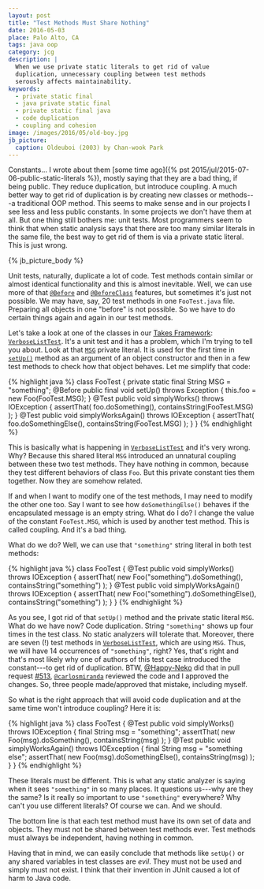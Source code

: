```yaml
---
layout: post
title: "Test Methods Must Share Nothing"
date: 2016-05-03
place: Palo Alto, CA
tags: java oop
category: jcg
description: |
  When we use private static literals to get rid of value
  duplication, unnecessary coupling between test methods
  serously affects maintainability.
keywords:
  - private static final
  - java private static final
  - private static final java
  - code duplication
  - coupling and cohesion
image: /images/2016/05/old-boy.jpg
jb_picture:
  caption: Oldeuboi (2003) by Chan-wook Park
---
```


Constants... I wrote about them
[some time ago]({% pst 2015/jul/2015-07-06-public-static-literals %}), mostly
saying that they are a bad thing, if being public. They reduce duplication,
but introduce coupling. A much better way to get rid of duplication is
by creating new classes or methods---a traditional OOP method. This seems to make
sense and in our projects I see less and less public constants. In
some projects we don't have them at all. But one thing still bothers me:
unit tests. Most programmers seem to think that when static analysis says
that there are too many similar literals in the same file, the best way
to get rid of them is via a private static literal. This is just wrong.

<!--more-->

{% jb_picture_body %}

Unit tests, naturally, duplicate a lot of code. Test methods contain
similar or almost identical functionality and this is almost inevitable. Well,
we can use more of that [`@Before`](http://junit.sourceforge.net/javadoc/org/junit/Before.html)
and [`@BeforeClass`](http://junit.sourceforge.net/javadoc/org/junit/Before.html) features,
but sometimes it's just not possible. We may have, say, 20 test methods
in one `FooTest.java` file. Preparing all objects in one "before" is not
possible. So we have to do certain things again and again in our test
methods.

Let's take a look at one of the classes in our [Takes Framework](http://www.takes.org):
[`VerboseListTest`](https://github.com/yegor256/takes/blob/0.32.7/src/test/java/org/takes/misc/VerboseListTest.java).
It's a unit test and it has a problem, which I'm trying to tell you about.
Look at that [`MSG`](https://github.com/yegor256/takes/blob/0.32.7/src/test/java/org/takes/misc/VerboseListTest.java#L54)
private literal. It is used for the first time in
[`setUp()`](https://github.com/yegor256/takes/blob/0.32.7/src/test/java/org/takes/misc/VerboseListTest.java#L77-L80) method
as an argument of an object constructor and then in a few
test methods to check how that object behaves. Let me simplify that
code:

{% highlight java %}
class FooTest {
  private static final String MSG = "something";
  @Before
  public final void setUp() throws Exception {
    this.foo = new Foo(FooTest.MSG);
  }
  @Test
  public void simplyWorks() throws IOException {
    assertThat(
      foo.doSomething(),
      containsString(FooTest.MSG)
    );
  }
  @Test
  public void simplyWorksAgain() throws IOException {
    assertThat(
      foo.doSomethingElse(),
      containsString(FooTest.MSG)
    );
  }
}
{% endhighlight %}

This is basically what is happening in
[`VerboseListTest`](https://github.com/yegor256/takes/blob/0.32.7/src/test/java/org/takes/misc/VerboseListTest.java)
and it's very wrong. Why? Because this shared literal `MSG`
introduced an unnatural coupling between these two test methods.
They have nothing in common, because they test different behaviors
of class `Foo`. But this private constant ties them together. Now they are
somehow related.

If and when I want to modify one of the test methods, I may need
to modify the other one too. Say I want to see how `doSomethingElse()`
behaves if the encapsulated message is an empty string. What do I do?
I change the value of the constant `FooTest.MSG`, which is used by
another test method. This is called coupling. And it's a bad thing.

What do we do? Well, we can use that `"something"` string literal in
both test methods:

{% highlight java %}
class FooTest {
  @Test
  public void simplyWorks() throws IOException {
    assertThat(
      new Foo("something").doSomething(),
      containsString("something")
    );
  }
  @Test
  public void simplyWorksAgain() throws IOException {
    assertThat(
      new Foo("something").doSomethingElse(),
      containsString("something")
    );
  }
}
{% endhighlight %}

As you see, I got rid of that `setUp()` method and the private static
literal `MSG`. What do we have now? Code duplication. String `"something"`
shows up four times in the test class. No static analyzers will tolerate that.
Moreover, there are seven (!) test methods in
[`VerboseListTest`](https://github.com/yegor256/takes/blob/0.32.7/src/test/java/org/takes/misc/VerboseListTest.java),
which are using `MSG`. Thus, we will have 14 occurrences of `"something"`, right?
Yes, that's right and that's most likely why one of authors of this
test case introduced the constant---to get rid of duplication.
BTW, [@Happy-Neko](https://github.com/Happy-Neko) did that in pull request
[#513](https://github.com/yegor256/takes/pull/513),
[`@carlosmiranda`](https://github.com/carlosmiranda) reviewed the code and I
approved the changes. So, three people made/approved that mistake, including myself.

So what is the right approach that will avoid code duplication and
at the same time won't introduce coupling? Here it is:

{% highlight java %}
class FooTest {
  @Test
  public void simplyWorks() throws IOException {
    final String msg = "something";
    assertThat(
      new Foo(msg).doSomething(),
      containsString(msg)
    );
  }
  @Test
  public void simplyWorksAgain() throws IOException {
    final String msg = "something else";
    assertThat(
      new Foo(msg).doSomethingElse(),
      containsString(msg)
    );
  }
}
{% endhighlight %}

These literals must be different. This is what any static analyzer is
saying when it sees `"something"` in so many places. It questions us---why
are they the same? Is it really so important to use `"something"` everywhere?
Why can't you use different literals? Of course we can. And we should.

The bottom line is that each test method must have its own set of data and objects. They must
not be shared between test methods ever. Test methods must always be
independent, having nothing in common.

Having that in mind, we can easily conclude that methods like `setUp()` or
any shared variables in test classes are _evil_. They must not be used
and simply must not exist. I think that their invention in JUnit caused
a lot of harm to Java code.

